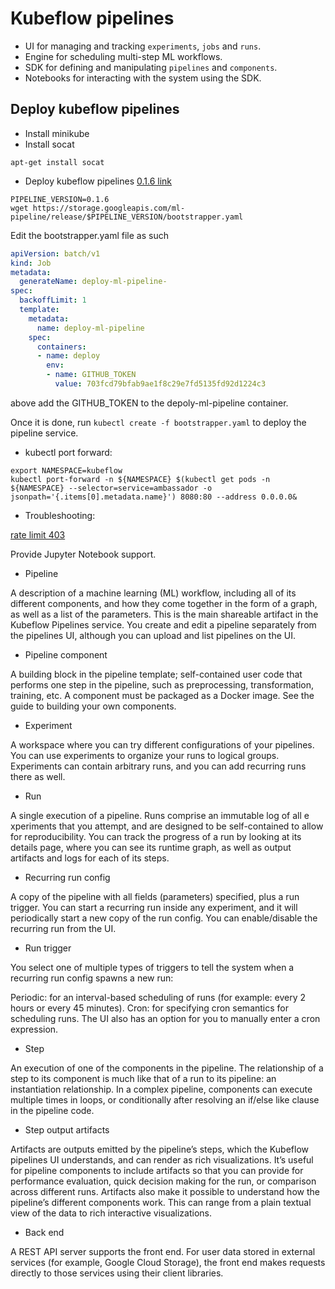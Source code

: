 # Kubeflow pipelines

* UI for managing and tracking `experiments`, `jobs` and `runs`.
* Engine for scheduling multi-step ML workflows.
* SDK for defining and manipulating `pipelines` and `components`.
* Notebooks for interacting with the system using the SDK.

## Deploy kubeflow pipelines

* Install minikube
* Install socat

```command line
apt-get install socat
```

* Deploy kubeflow pipelines
[0.1.6 link](https://github.com/kubeflow/pipelines/releases)

```command line
PIPELINE_VERSION=0.1.6
wget https://storage.googleapis.com/ml-pipeline/release/$PIPELINE_VERSION/bootstrapper.yaml
```

Edit the bootstrapper.yaml file as such

```yaml
apiVersion: batch/v1
kind: Job
metadata:
  generateName: deploy-ml-pipeline-
spec:
  backoffLimit: 1
  template:
    metadata:
      name: deploy-ml-pipeline
    spec:
      containers:
      - name: deploy
        env:
        - name: GITHUB_TOKEN
          value: 703fcd79bfab9ae1f8c29e7fd5135fd92d1224c3
```

above add the GITHUB_TOKEN to the depoly-ml-pipeline container.

Once it is done, run `kubectl create -f bootstrapper.yaml` to deploy the pipeline service.

* kubectl port forward:

```command line
export NAMESPACE=kubeflow
kubectl port-forward -n ${NAMESPACE} $(kubectl get pods -n ${NAMESPACE} --selector=service=ambassador -o jsonpath='{.items[0].metadata.name}') 8080:80 --address 0.0.0.0&
```

* Troubleshooting:

[rate limit 403](https://www.kubeflow.org/docs/guides/troubleshooting/)

Provide Jupyter Notebook support.

* Pipeline

A description of a machine learning (ML) workflow, including all of its different components, and how they come together in the form of a graph, as well as a list of the parameters. This is the main shareable artifact in the Kubeflow Pipelines service. You create and edit a pipeline separately from the pipelines UI, although you can upload and list pipelines on the UI.

* Pipeline component

A building block in the pipeline template; self-contained user code that performs one step in the pipeline, such as preprocessing, transformation, training, etc. A component must be packaged as a Docker image. See the guide to building your own components.

* Experiment

A workspace where you can try different configurations of your pipelines. You can use experiments to organize your runs to logical groups. Experiments can contain arbitrary runs, and you can add recurring runs there as well.

* Run

A single execution of a pipeline. Runs comprise an immutable log of all e xperiments that you attempt, and are designed to be self-contained to allow for reproducibility. You can track the progress of a run by looking at its details page, where you can see its runtime graph, as well as output artifacts and logs for each of its steps.

* Recurring run config

A copy of the pipeline with all fields (parameters) specified, plus a run trigger. You can start a recurring run inside any experiment, and it will periodically start a new copy of the run config. You can enable/disable the recurring run from the UI.

* Run trigger

You select one of multiple types of triggers to tell the system when a recurring run config spawns a new run:

Periodic: for an interval-based scheduling of runs (for example: every 2 hours or every 45 minutes).
Cron: for specifying cron semantics for scheduling runs. The UI also has an option for you to manually enter a cron expression.

* Step

An execution of one of the components in the pipeline. The relationship of a step to its component is much like that of a run to its pipeline: an instantiation relationship. In a complex pipeline, components can execute multiple times in loops, or conditionally after resolving an if/else like clause in the pipeline code.

* Step output artifacts

Artifacts are outputs emitted by the pipeline’s steps, which the Kubeflow pipelines UI understands, and can render as rich visualizations. It’s useful for pipeline components to include artifacts so that you can provide for performance evaluation, quick decision making for the run, or comparison across different runs. Artifacts also make it possible to understand how the pipeline’s different components work. This can range from a plain textual view of the data to rich interactive visualizations.

* Back end

A REST API server supports the front end. For user data stored in external services (for example, Google Cloud Storage), the front end makes requests directly to those services using their client libraries.

